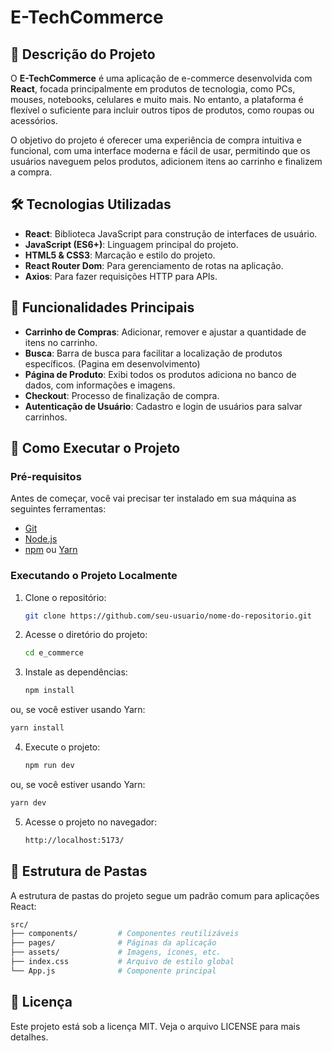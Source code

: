 # E-TechCommerce

## 📖 Descrição do Projeto

O **E-TechCommerce** é uma aplicação de e-commerce desenvolvida com **React**, focada principalmente em produtos de tecnologia, como PCs, mouses, notebooks, celulares e muito mais. No entanto, a plataforma é flexível o suficiente para incluir outros tipos de produtos, como roupas ou acessórios.

O objetivo do projeto é oferecer uma experiência de compra intuitiva e funcional, com uma interface moderna e fácil de usar, permitindo que os usuários naveguem pelos produtos, adicionem itens ao carrinho e finalizem a compra.

## 🛠️ Tecnologias Utilizadas

- **React**: Biblioteca JavaScript para construção de interfaces de usuário.
- **JavaScript (ES6+)**: Linguagem principal do projeto.
- **HTML5 & CSS3**: Marcação e estilo do projeto.
- **React Router Dom**: Para gerenciamento de rotas na aplicação.
- **Axios**: Para fazer requisições HTTP para APIs.

## 🚀 Funcionalidades Principais

- **Carrinho de Compras**: Adicionar, remover e ajustar a quantidade de itens no carrinho.
- **Busca**: Barra de busca para facilitar a localização de produtos específicos. (Pagina em desenvolvimento)
- **Página de Produto**: Exibi todos os produtos adiciona no banco de dados, com informações e imagens.
- **Checkout**: Processo de finalização de compra.
- **Autenticação de Usuário**: Cadastro e login de usuários para salvar carrinhos.

## 🔧 Como Executar o Projeto

### Pré-requisitos

Antes de começar, você vai precisar ter instalado em sua máquina as seguintes ferramentas:

- [Git](https://git-scm.com)
- [Node.js](https://nodejs.org/en/)
- [npm](https://www.npmjs.com/) ou [Yarn](https://yarnpkg.com/)

### Executando o Projeto Localmente

1. Clone o repositório:

   ```bash
   git clone https://github.com/seu-usuario/nome-do-repositorio.git
   ```

2. Acesse o diretório do projeto:
   
   ```bash
   cd e_commerce
   ```

3. Instale as dependências:

   ```bash
   npm install
   ```

ou, se você estiver usando Yarn:

   ```bash
   yarn install
   ```
4. Execute o projeto:

    ```bash
   npm run dev
   ```

ou, se você estiver usando Yarn:

   ```bash
   yarn dev
   ```

5. Acesse o projeto no navegador:

   ```bash
   http://localhost:5173/
   ```

## 📂 Estrutura de Pastas

A estrutura de pastas do projeto segue um padrão comum para aplicações React:

  ```bash
  src/
 ├── components/         # Componentes reutilizáveis
 ├── pages/              # Páginas da aplicação
 ├── assets/             # Imagens, ícones, etc.
 ├── index.css           # Arquivo de estilo global 
 └── App.js              # Componente principal
 ```

## 📝 Licença

Este projeto está sob a licença MIT. Veja o arquivo LICENSE para mais detalhes.